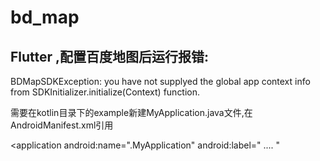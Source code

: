 # bd_map
## Flutter ,配置百度地图后运行报错:
BDMapSDKException: you have not supplyed the global app context info from SDKInitializer.initialize(Context) function.

需要在kotlin目录下的example新建MyApplication.java文件,在AndroidManifest.xml引用

<application
android:name=".MyApplication"
android:label=" .... "
</application>

